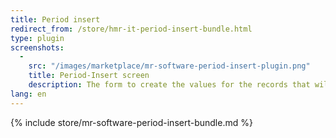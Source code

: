 ```yaml
---
title: Period insert
redirect_from: /store/hmr-it-period-insert-bundle.html
type: plugin
screenshots:
  - 
    src: "/images/marketplace/mr-software-period-insert-plugin.png"
    title: Period-Insert screen 
    description: The form to create the values for the records that will be created 
lang: en
---
```


{% include store/mr-software-period-insert-bundle.md %}
